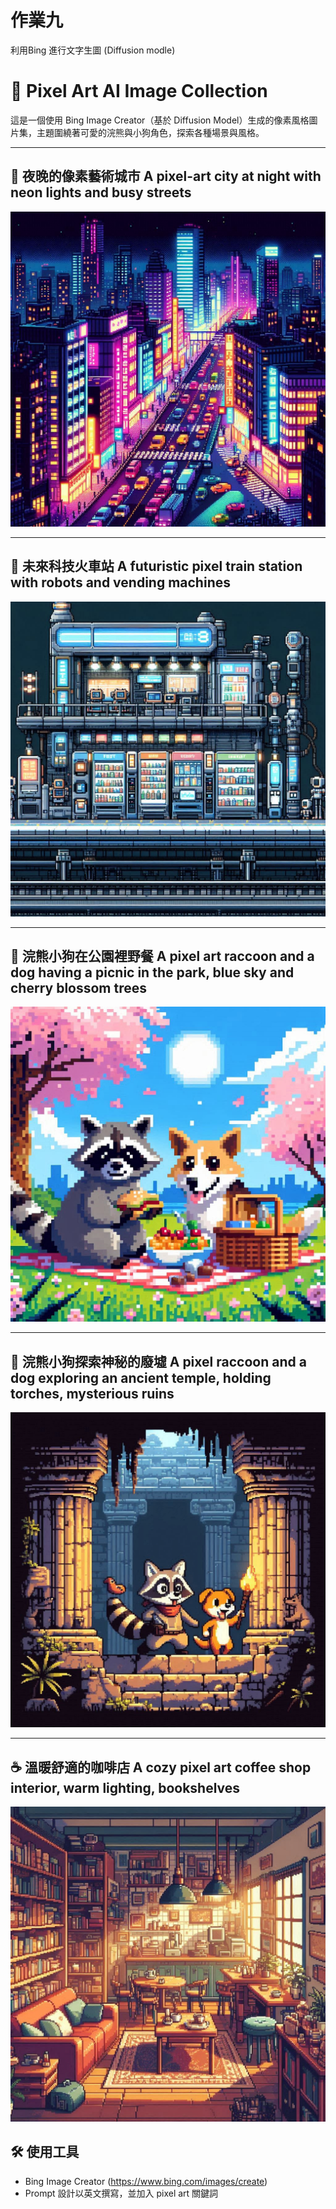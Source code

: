 # 作業九

利用Bing 進行文字生圖 (Diffusion modle)

# 🧸 Pixel Art AI Image Collection

這是一個使用 Bing Image Creator（基於 Diffusion Model）生成的像素風格圖片集，主題圍繞著可愛的浣熊與小狗角色，探索各種場景與風格。

---

## 🌃 夜晚的像素藝術城市 A pixel-art city at night with neon lights and busy streets

<!-- ![夜晚的像素藝術城市-1](夜晚的像素藝術城市/夜晚的像素藝術城市-1.jpg)
![夜晚的像素藝術城市-2](夜晚的像素藝術城市/夜晚的像素藝術城市-2.jpg) -->
![夜晚的像素藝術城市-3](夜晚的像素藝術城市/夜晚的像素藝術城市-3.jpg)
<!-- ![夜晚的像素藝術城市-4](夜晚的像素藝術城市/夜晚的像素藝術城市-4.jpg) -->

---

## 🚄 未來科技火車站 A futuristic pixel train station with robots and vending machines

<!-- ![未來科技火車站-1](未來科技火車站/未來科技火車站-1.jpg)
![未來科技火車站-2](未來科技火車站/未來科技火車站-2.jpg) -->
![未來科技火車站-3](未來科技火車站/未來科技火車站-3.jpg)
<!-- ![未來科技火車站-4](未來科技火車站/未來科技火車站-4.jpg) -->

---

## 🧺 浣熊小狗在公園裡野餐 A pixel art raccoon and a dog having a picnic in the park, blue sky and cherry blossom trees

<!-- ![浣熊小狗在公園裡野餐-1](浣熊小狗在公園裡野餐/浣熊小狗在公園裡野餐-1.jpg) -->
![浣熊小狗在公園裡野餐-2](浣熊小狗在公園裡野餐/浣熊小狗在公園裡野餐-2.jpg)
<!-- ![浣熊小狗在公園裡野餐-3](浣熊小狗在公園裡野餐/浣熊小狗在公園裡野餐-3.jpg)
![浣熊小狗在公園裡野餐-4](浣熊小狗在公園裡野餐/浣熊小狗在公園裡野餐-4.jpg) -->

---

## 🏯 浣熊小狗探索神秘的廢墟 A pixel raccoon and a dog exploring an ancient temple, holding torches, mysterious ruins

<!-- ![浣熊小狗探索神秘的廢墟-1](浣熊小狗探索神秘的廢墟/浣熊小狗探索神秘的廢墟-1.jpg)
![浣熊小狗探索神秘的廢墟-2](浣熊小狗探索神秘的廢墟/浣熊小狗探索神秘的廢墟-2.jpg)
![浣熊小狗探索神秘的廢墟-3](浣熊小狗探索神秘的廢墟/浣熊小狗探索神秘的廢墟-3.jpg) -->
![浣熊小狗探索神秘的廢墟-4](浣熊小狗探索神秘的廢墟/浣熊小狗探索神秘的廢墟-4.jpg)

---

## ☕ 溫暖舒適的咖啡店 A cozy pixel art coffee shop interior, warm lighting, bookshelves

![溫暖舒適的咖啡店-1](溫暖舒適的咖啡店/溫暖舒適的咖啡店-1.jpg)
<!-- ![溫暖舒適的咖啡店-2](溫暖舒適的咖啡店/溫暖舒適的咖啡店-2.jpg)
![溫暖舒適的咖啡店-3](溫暖舒適的咖啡店/溫暖舒適的咖啡店-3.jpg)
![溫暖舒適的咖啡店-4](溫暖舒適的咖啡店/溫暖舒適的咖啡店-4.jpg) -->

## 🛠 使用工具

- Bing Image Creator  (https://www.bing.com/images/create)
- Prompt 設計以英文撰寫，並加入 pixel art 關鍵詞
